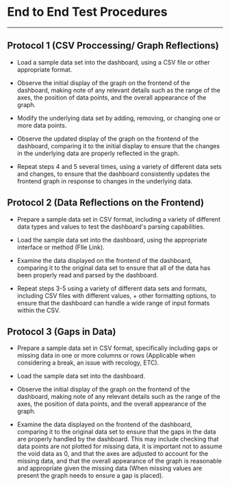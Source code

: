 
# End to End Test Procedures

***

## Protocol 1 (CSV Proccessing/ Graph Reflections)

- Load a sample data set into the dashboard, using a CSV file or other appropriate format.
  
- Observe the initial display of the graph on the frontend of the dashboard, making note of any relevant details such as the range of the axes, the        position of data points, and the overall appearance of the graph.
  
- Modify the underlying data set by adding, removing, or changing one or more data points.
  
- Observe the updated display of the graph on the frontend of the dashboard, comparing it to the initial display to ensure that the changes in the underlying data are properly reflected in the graph.
  
- Repeat steps 4 and 5 several times, using a variety of different data sets and changes, to ensure that the dashboard consistently updates the frontend graph in response to changes in the underlying data.


## Protocol 2 (Data Reflections on the Frontend)

- Prepare a sample data set in CSV format, including a variety of different data types and values to test the dashboard's parsing capabilities.

- Load the sample data set into the dashboard, using the appropriate interface or method (FIle Link).

- Examine the data displayed on the frontend of the dashboard, comparing it to the original data set to ensure that all of the data has been properly read and parsed by the dashboard.

- Repeat steps 3-5 using a variety of different data sets and formats, including CSV files with different values, + other formatting options, to ensure that the dashboard can handle a wide range of input formats within the CSV.

## Protocol 3 (Gaps in Data)

- Prepare a sample data set in CSV format, specifically including gaps or missing data in one or more columns or rows (Applicable when considering a break, an issue with recology, ETC).

- Load the sample data set into the dashboard.

- Observe the initial display of the graph on the frontend of the dashboard, making note of any relevant details such as the range of the axes, the position of data points, and the overall appearance of the graph.

- Examine the data displayed on the frontend of the dashboard, comparing it to the original data set to ensure that the gaps in the data are properly handled by the dashboard. This may include checking that data points are not plotted for missing data, it is important not to assume the void data as 0, and that the axes are adjusted to account for the missing data, and that the overall appearance of the graph is reasonable and appropriate given the missing data (When missing values are present the graph needs to ensure a gap is placed).


  
